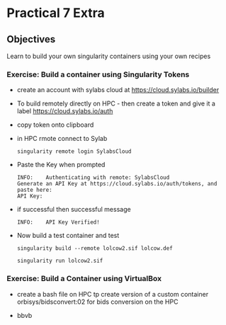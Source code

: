 # Practical 7 Extra



## Objectives

Learn to build your own singularity containers using your own recipes



### Exercise: Build a container using Singularity Tokens

- create an account with sylabs cloud at https://cloud.sylabs.io/builder 

- To build remotely directly on HPC - then create a token and give it a label https://cloud.sylabs.io/auth

- copy token onto clipboard

- in HPC rmote connect to Sylab

  ```
  singularity remote login SylabsCloud
  ```

  

- Paste the Key when prompted

  ```
  INFO:    Authenticating with remote: SylabsCloud
  Generate an API Key at https://cloud.sylabs.io/auth/tokens, and paste here:
  API Key: 
  ```

- if successful then successful message

  ```
  INFO:    API Key Verified!
  ```

- Now build a test container and test

  ```
  singularity build --remote lolcow2.sif lolcow.def
  ```

  ```
  singularity run lolcow2.sif
  ```

  

### Exercise: Build a Container using VirtualBox

- create a bash file on HPC tp create version of a custom container orbisys/bidsconvert:02 for bids conversion on the HPC

- bbvb

